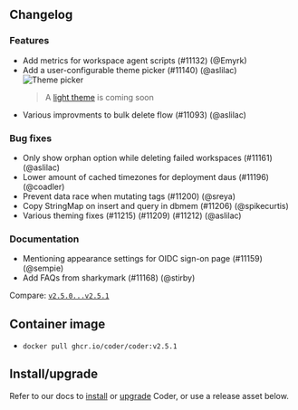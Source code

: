 ## Changelog

### Features

- Add metrics for workspace agent scripts (#11132) (@Emyrk)
- Add a user-configurable theme picker (#11140) (@aslilac)
  ![Theme picker](https://github-production-user-asset-6210df.s3.amazonaws.com/22407953/290677070-14a5f3e3-b807-4091-851f-036821fca1a7.png)
  > A [light theme](https://github.com/coder/coder/issues/8396) is coming soon
- Various improvments to bulk delete flow (#11093) (@aslilac)

### Bug fixes

- Only show orphan option while deleting failed workspaces (#11161) (@aslilac)
- Lower amount of cached timezones for deployment daus (#11196) (@coadler)
- Prevent data race when mutating tags (#11200) (@sreya)
- Copy StringMap on insert and query in dbmem (#11206) (@spikecurtis)
- Various theming fixes (#11215) (#11209) (#11212) (@aslilac)

### Documentation

- Mentioning appearance settings for OIDC sign-on page (#11159) (@sempie)
- Add FAQs from sharkymark (#11168) (@stirby)

Compare: [`v2.5.0...v2.5.1`](https://github.com/coder/coder/compare/v2.5.0...v2.5.1)

## Container image

- `docker pull ghcr.io/coder/coder:v2.5.1`

## Install/upgrade

Refer to our docs to [install](https://coder.com/docs/v2/latest/install) or [upgrade](https://coder.com/docs/v2/latest/admin/upgrade) Coder, or use a release asset below.
